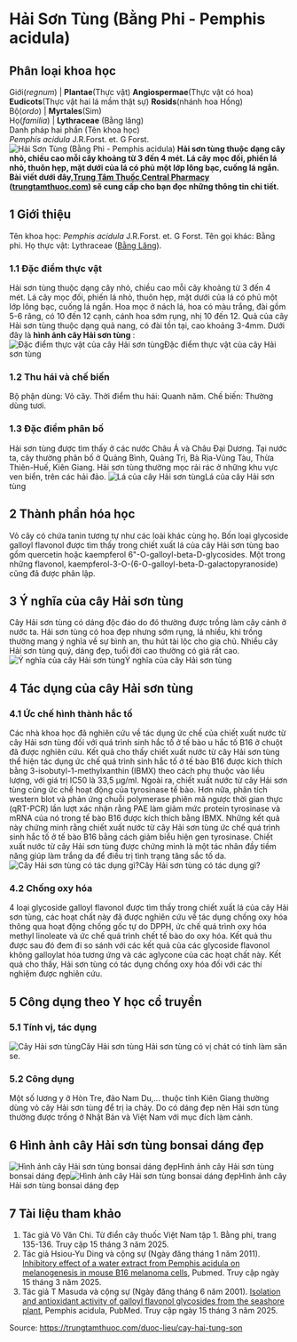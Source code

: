 # Hải Sơn Tùng (Bằng Phi - Pemphis acidula)

Phân loại khoa học  
---  
Giới(_regnum_) |  **Plantae**(Thực vật) **Angiospermae**(Thực vật có hoa) **Eudicots**(Thực vật hai lá mầm thật sự) **Rosids**(nhánh hoa Hồng)  
Bộ(_ordo_) | **Myrtales**(Sim)  
Họ(_familia_) | **Lythraceae** (Bằng lăng)  
Danh pháp hai phần (Tên khoa học)  
_Pemphis acidula_ J.R.Forst. et. G Forst.  
![Hải Sơn Tùng \(Bằng Phi - Pemphis acidula\)](https://trungtamthuoc.com/images/others/hai-son-tung-8534.jpg)
**Hải sơn tùng thuộc dạng cây nhỏ, chiều cao mỗi cây khoảng từ 3 đến 4 mét. Lá cây mọc đối, phiến lá nhỏ, thuôn hẹp, mặt dưới của lá có phủ một lớp lông bạc, cuống lá ngắn. Bài viết dưới đây,[Trung Tâm Thuốc Central Pharmacy](https://trungtamthuoc.com/ "Trung Tâm Thuốc Central Pharmacy") ([trungtamthuoc.com](https://trungtamthuoc.com/ "trungtamthuoc.com")) sẽ cung cấp cho bạn đọc những thông tin chi tiết.**
##  1 Giới thiệu
Tên khoa học: _Pemphis acidula_ J.R.Forst. et. G Forst.
Tên gọi khác: Bằng phi.
Họ thực vật: Lythraceae ([Bằng Lăng](https://trungtamthuoc.com/duoc-lieu/bang-lang "Bằng Lăng")).
### 1.1 Đặc điểm thực vật
Hải sơn tùng thuộc dạng cây nhỏ, chiều cao mỗi cây khoảng từ 3 đến 4 mét.
Lá cây mọc đối, phiến lá nhỏ, thuôn hẹp, mặt dưới của lá có phủ một lớp lông bạc, cuống lá ngắn.
Hoa mọc ở nách lá, hoa có màu trắng, đài gồm 5-6 răng, có 10 đến 12 cạnh, cánh hoa sớm rụng, nhị 10 đến 12.
Quả của cây Hải sơn tùng thuộc dạng quả nang, có đài tồn tại, cao khoảng 3-4mm.
Dưới đây là **hình ảnh cây Hải sơn tùng** :
![Đặc điểm thực vật của cây Hải sơn tùng](https://trungtamthuoc.com/images/item/hai-son-tung-0.jpg)Đặc điểm thực vật của cây Hải sơn tùng
### 1.2 Thu hái và chế biến
Bộ phận dùng: Vỏ cây.
Thời điểm thu hái: Quanh năm.
Chế biến: Thường dùng tươi.
### 1.3 Đặc điểm phân bố
Hải sơn tùng được tìm thấy ở các nước Châu Á và Châu Đại Dương. Tại nước ta, cây thường phân bố ở Quảng Bình, Quảng Trị, Bà Rịa-Vũng Tàu, Thừa Thiên-Huế, Kiên Giang.
Hải sơn tùng thường mọc rải rác ở những khu vực ven biển, trên các hải đảo.
![Lá của cây Hải sơn tùng](https://trungtamthuoc.com/images/item/hai-son-tung-1.jpg)Lá của cây Hải sơn tùng
##  2 Thành phần hóa học
Vỏ cây có chứa tanin tương tự như các loài khác cùng họ.
Bốn loại glycoside galloyl flavonol được tìm thấy trong chiết xuất lá của cây Hải sơn tùng bao gồm quercetin hoặc kaempferol 6"-O-galloyl-beta-D-glycosides. Một trong những flavonol, kaempferol-3-O-(6-O-galloyl-beta-D-galactopyranoside) cũng đã được phân lập.
##  3 Ý nghĩa của cây Hải sơn tùng
Cây Hải sơn tùng có dáng độc đáo do đó thường được trồng làm cây cảnh ở nước ta. Hải sơn tùng có hoa đẹp nhưng sớm rụng, lá nhiều, khi trồng thường mang ý nghĩa về sự bình an, thu hút tài lộc cho gia chủ. Nhiều cây Hải sơn tùng quý, dáng đẹp, tuổi đời cao thường có giá rất cao.
![Ý nghĩa của cây Hải sơn tùng](https://trungtamthuoc.com/images/item/hai-son-tung-2.jpg)Ý nghĩa của cây Hải sơn tùng
##  4 Tác dụng của cây Hải sơn tùng
### 4.1 Ức chế hình thành hắc tố
Các nhà khoa học đã nghiên cứu về tác dụng ức chế của chiết xuất nước từ cây Hải sơn tùng đối với quá trình sinh hắc tố ở tế bào u hắc tố B16 ở chuột đã được nghiên cứu. Kết quả cho thấy chiết xuất nước từ cây Hải sơn tùng thể hiện tác dụng ức chế quá trình sinh hắc tố ở tế bào B16 được kích thích bằng 3-isobutyl-1-methylxanthin (IBMX) theo cách phụ thuộc vào liều lượng, với giá trị IC50 là 33,5 μg/ml. Ngoài ra, chiết xuất nước từ cây Hải sơn tùng cũng ức chế hoạt động của tyrosinase tế bào. Hơn nữa, phân tích western blot và phản ứng chuỗi polymerase phiên mã ngược thời gian thực (qRT-PCR) lần lượt xác nhận rằng PAE làm giảm mức protein tyrosinase và mRNA của nó trong tế bào B16 được kích thích bằng IBMX. Những kết quả này chứng minh rằng chiết xuất nước từ cây Hải sơn tùng ức chế quá trình sinh hắc tố ở tế bào B16 bằng cách giảm biểu hiện gen tyrosinase. Chiết xuất nước từ cây Hải sơn tùng được chứng minh là một tác nhân đầy tiềm năng giúp làm trắng da để điều trị tình trạng tăng sắc tố da.
![Cây Hải sơn tùng có tác dụng gì?](https://trungtamthuoc.com/images/item/hai-son-tung-3.jpg)Cây Hải sơn tùng có tác dụng gì?
### 4.2 Chống oxy hóa
4 loại glycoside galloyl flavonol được tìm thấy trong chiết xuất lá của cây Hải sơn tùng, các hoạt chất này đã được nghiên cứu về tác dụng chống oxy hóa thông qua hoạt động chống gốc tự do DPPH, ức chế quá trình oxy hóa methyl linoleate và ức chế quá trình chết tế bào do oxy hóa. Kết quả thu được sau đó đem đi so sánh với các kết quả của các glycoside flavonol không galloylat hóa tương ứng và các aglycone của các hoạt chất này. Kết quả cho thấy, Hải sơn tùng có tác dụng chống oxy hóa đối với các thí nghiệm được nghiên cứu.
##  5 Công dụng theo Y học cổ truyền
### 5.1 Tính vị, tác dụng
![Cây Hải sơn tùng](https://trungtamthuoc.com/images/item/hai-son-tung-4.jpg)Cây Hải sơn tùng
Hải sơn tùng có vị chát có tính làm săn se.
### 5.2 Công dụng
Một số lương y ở Hòn Tre, đảo Nam Du,... thuộc tỉnh Kiên Giang thường dùng vỏ cây Hải sơn tùng để trị ỉa chảy.
Do có dáng đẹp nên Hải sơn tùng thường được trồng ở Nhật Bản và Việt Nam với mục đích làm cảnh.
##  6 Hình ảnh cây Hải sơn tùng bonsai dáng đẹp
![Hình ảnh cây Hải sơn tùng bonsai dáng đẹp](https://trungtamthuoc.com/images/item/cay-hai-son-tung-bang-phi.jpg)Hình ảnh cây Hải sơn tùng bonsai dáng đẹp![Hình ảnh cây Hải sơn tùng bonsai dáng đẹp](https://trungtamthuoc.com/images/item/hai-son-tung-5.jpg)Hình ảnh cây Hải sơn tùng bonsai dáng đẹp
##  7 Tài liệu tham khảo
  1. Tác giả Võ Văn Chi. Từ điển cây thuốc Việt Nam tập 1. Bằng phi, trang 135-136. Truy cập 15 tháng 3 năm 2025.
  2. Tác giả Hsiou-Yu Ding và cộng sự (Ngày đăng tháng 1 năm 2011). [Inhibitory effect of a water extract from Pemphis acidula on melanogenesis in mouse B16 melanoma cells](https://pubmed.ncbi.nlm.nih.gov/21443844/), Pubmed. Truy cập ngày 15 tháng 3 năm 2025.
  3. Tác giả T Masuda và cộng sự (Ngày đăng tháng 6 năm 2001). [Isolation and antioxidant activity of galloyl flavonol glycosides from the seashore plant](https://pubmed.ncbi.nlm.nih.gov/11471728/), Pemphis acidula, PubMed. Truy cập ngày 15 tháng 3 năm 2025.




Source: https://trungtamthuoc.com/duoc-lieu/cay-hai-tung-son